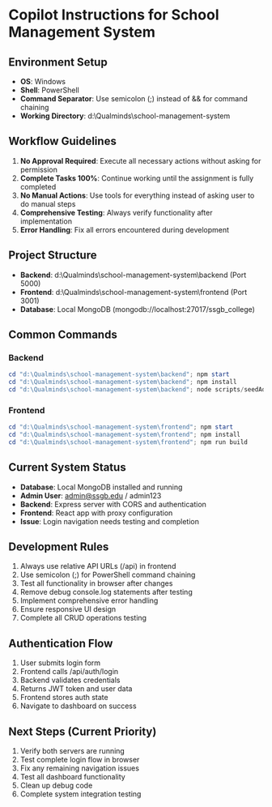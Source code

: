 # Copilot Instructions for School Management System

## Environment Setup
- **OS**: Windows
- **Shell**: PowerShell
- **Command Separator**: Use semicolon (;) instead of && for command chaining
- **Working Directory**: d:\Qualminds\school-management-system

## Workflow Guidelines
1. **No Approval Required**: Execute all necessary actions without asking for permission
2. **Complete Tasks 100%**: Continue working until the assignment is fully completed
3. **No Manual Actions**: Use tools for everything instead of asking user to do manual steps
4. **Comprehensive Testing**: Always verify functionality after implementation
5. **Error Handling**: Fix all errors encountered during development

## Project Structure
- **Backend**: d:\Qualminds\school-management-system\backend (Port 5000)
- **Frontend**: d:\Qualminds\school-management-system\frontend (Port 3001)
- **Database**: Local MongoDB (mongodb://localhost:27017/ssgb_college)

## Common Commands
### Backend
```powershell
cd "d:\Qualminds\school-management-system\backend"; npm start
cd "d:\Qualminds\school-management-system\backend"; npm install
cd "d:\Qualminds\school-management-system\backend"; node scripts/seedAdmin.js
```

### Frontend
```powershell
cd "d:\Qualminds\school-management-system\frontend"; npm start
cd "d:\Qualminds\school-management-system\frontend"; npm install
cd "d:\Qualminds\school-management-system\frontend"; npm run build
```

## Current System Status
- **Database**: Local MongoDB installed and running
- **Admin User**: admin@ssgb.edu / admin123
- **Backend**: Express server with CORS and authentication
- **Frontend**: React app with proxy configuration
- **Issue**: Login navigation needs testing and completion

## Development Rules
1. Always use relative API URLs (/api) in frontend
2. Use semicolon (;) for PowerShell command chaining
3. Test all functionality in browser after changes
4. Remove debug console.log statements after testing
5. Implement comprehensive error handling
6. Ensure responsive UI design
7. Complete all CRUD operations testing

## Authentication Flow
1. User submits login form
2. Frontend calls /api/auth/login
3. Backend validates credentials
4. Returns JWT token and user data
5. Frontend stores auth state
6. Navigate to dashboard on success

## Next Steps (Current Priority)
1. Verify both servers are running
2. Test complete login flow in browser
3. Fix any remaining navigation issues
4. Test all dashboard functionality
5. Clean up debug code
6. Complete system integration testing
